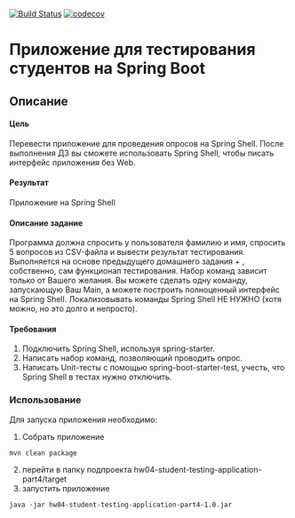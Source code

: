 [![Build Status](https://travis-ci.org/andreyzhegalov/2020-11-otus-spring-zhegalov.svg?branch=feature%2Fhw04-student-testing-application-part4)](https://travis-ci.org/andreyzhegalov/2020-11-otus-spring-zhegalov)
[![codecov](https://codecov.io/gh/andreyzhegalov/2020-11-otus-spring-zhegalov/branch/feature/hw04-student-testing-application-part4/graph/badge.svg?token=s9BbEd1xif)](https://codecov.io/gh/andreyzhegalov/2020-11-otus-spring-zhegalov)

# Приложение для тестирования студентов на Spring Boot

## Описание

#### Цель
Перевести приложение для проведения опросов на Spring Shell. После выполнения ДЗ вы сможете использовать Spring Shell, чтобы писать интерфейс приложения без Web.

#### Результат

Приложение на Spring Shell

#### Описание задание

Программа должна спросить у пользователя фамилию и имя, спросить 5 вопросов из CSV-файла и вывести результат тестирования.
Выполняется на основе предыдущего домашнего задания + , собственно, сам функционал тестирования.
Набор команд зависит только от Вашего желания. Вы можете сделать одну команду, запускающую Ваш Main, а можете построить полноценный интерфейс на Spring Shell.
Локализовывать команды Spring Shell НЕ НУЖНО (хотя можно, но это долго и непросто).

#### Требования

1. Подключить Spring Shell, используя spring-starter.
2. Написать набор команд, позволяющий проводить опрос.
3. Написать Unit-тесты с помощью spring-boot-starter-test, учесть, что Spring Shell в тестах нужно отключить.


### Использование

Для запуска приложения необходимо:
1. Собрать приложение
````
mvn clean package
````
2. перейти в папку подпроекта hw04-student-testing-application-part4/target
3. запустить приложение
````
java -jar hw04-student-testing-application-part4-1.0.jar
````
